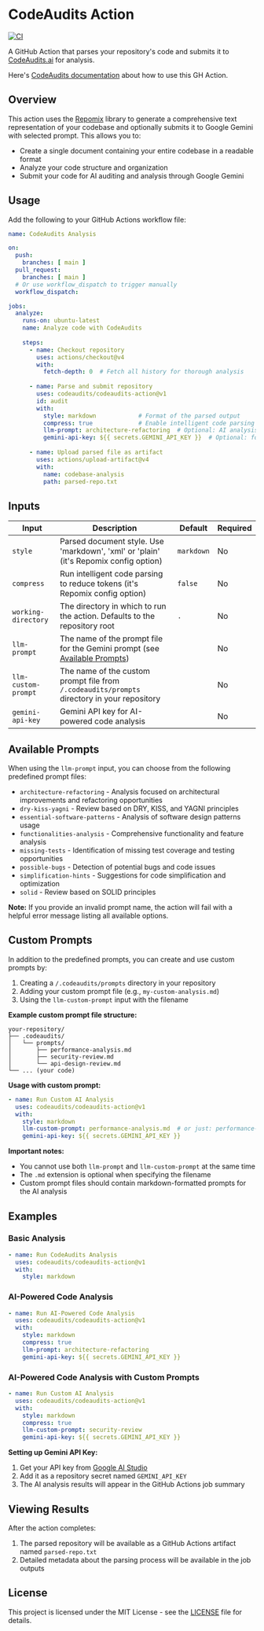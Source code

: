 # CodeAudits Action

[![CI](https://github.com/actions/hello-world-docker-action/actions/workflows/ci.yml/badge.svg)](https://github.com/actions/hello-world-docker-action/actions/workflows/ci.yml)

A GitHub Action that parses your repository's code and submits it to [CodeAudits.ai](https://codeaudits.ai/) for analysis.

Here's [CodeAudits documentation](https://codeaudits.ai/docs/howto) about how to use this GH Action.

## Overview

This action uses the [Repomix](https://github.com/yamadashy/repomix) library to generate a comprehensive text representation of your codebase and optionally submits it to Google Gemini with selected prompt. This allows you to:

- Create a single document containing your entire codebase in a readable format
- Analyze your code structure and organization
- Submit your code for AI auditing and analysis through Google Gemini

## Usage

Add the following to your GitHub Actions workflow file:

```yaml
name: CodeAudits Analysis

on:
  push:
    branches: [ main ]
  pull_request:
    branches: [ main ]
  # Or use workflow_dispatch to trigger manually
  workflow_dispatch:

jobs:
  analyze:
    runs-on: ubuntu-latest
    name: Analyze code with CodeAudits
    
    steps:
      - name: Checkout repository
        uses: actions/checkout@v4
        with:
          fetch-depth: 0  # Fetch all history for thorough analysis
      
      - name: Parse and submit repository
        uses: codeaudits/codeaudits-action@v1
        id: audit
        with:
          style: markdown            # Format of the parsed output
          compress: true             # Enable intelligent code parsing to reduce tokens (default: false)
          llm-prompt: architecture-refactoring  # Optional: AI analysis prompt
          gemini-api-key: ${{ secrets.GEMINI_API_KEY }}  # Optional: for AI analysis
      
      - name: Upload parsed file as artifact
        uses: actions/upload-artifact@v4
        with:
          name: codebase-analysis
          path: parsed-repo.txt
```

## Inputs

| Input | Description | Default | Required |
|-------|-------------|---------|----------|
| `style` | Parsed document style. Use 'markdown', 'xml' or 'plain' (it's Repomix config option) | `markdown` | No |
| `compress` | Run intelligent code parsing to reduce tokens (it's Repomix config option) | `false` | No |
| `working-directory` | The directory in which to run the action. Defaults to the repository root | `.` | No |
| `llm-prompt` | The name of the prompt file for the Gemini prompt (see [Available Prompts](#available-prompts)) | | No |
| `llm-custom-prompt` | The name of the custom prompt file from `/.codeaudits/prompts` directory in your repository | | No |
| `gemini-api-key` | Gemini API key for AI-powered code analysis | | No |


## Available Prompts

When using the `llm-prompt` input, you can choose from the following predefined prompt files:

- `architecture-refactoring` - Analysis focused on architectural improvements and refactoring opportunities
- `dry-kiss-yagni` - Review based on DRY, KISS, and YAGNI principles
- `essential-software-patterns` - Analysis of software design patterns usage
- `functionalities-analysis` - Comprehensive functionality and feature analysis
- `missing-tests` - Identification of missing test coverage and testing opportunities
- `possible-bugs` - Detection of potential bugs and code issues
- `simplification-hints` - Suggestions for code simplification and optimization
- `solid` - Review based on SOLID principles

**Note:** If you provide an invalid prompt name, the action will fail with a helpful error message listing all available options.

## Custom Prompts

In addition to the predefined prompts, you can create and use custom prompts by:

1. Creating a `/.codeaudits/prompts` directory in your repository
2. Adding your custom prompt file (e.g., `my-custom-analysis.md`)
3. Using the `llm-custom-prompt` input with the filename

**Example custom prompt file structure:**
```
your-repository/
├── .codeaudits/
│   └── prompts/
│       ├── performance-analysis.md
│       ├── security-review.md
│       └── api-design-review.md
└── ... (your code)
```

**Usage with custom prompt:**
```yaml
- name: Run Custom AI Analysis
  uses: codeaudits/codeaudits-action@v1
  with:
    style: markdown
    llm-custom-prompt: performance-analysis.md  # or just: performance-analysis
    gemini-api-key: ${{ secrets.GEMINI_API_KEY }}
```

**Important notes:**
- You cannot use both `llm-prompt` and `llm-custom-prompt` at the same time
- The `.md` extension is optional when specifying the filename
- Custom prompt files should contain markdown-formatted prompts for the AI analysis

## Examples

### Basic Analysis

```yaml
- name: Run CodeAudits Analysis
  uses: codeaudits/codeaudits-action@v1
  with:
    style: markdown
```

### AI-Powered Code Analysis

```yaml
- name: Run AI-Powered Code Analysis
  uses: codeaudits/codeaudits-action@v1
  with:
    style: markdown
    compress: true
    llm-prompt: architecture-refactoring
    gemini-api-key: ${{ secrets.GEMINI_API_KEY }}
```

### AI-Powered Code Analysis with Custom Prompts

```yaml
- name: Run Custom AI Analysis
  uses: codeaudits/codeaudits-action@v1
  with:
    style: markdown
    compress: true
    llm-custom-prompt: security-review
    gemini-api-key: ${{ secrets.GEMINI_API_KEY }}
```

**Setting up Gemini API Key:**
1. Get your API key from [Google AI Studio](https://aistudio.google.com/app/apikey)
2. Add it as a repository secret named `GEMINI_API_KEY`
3. The AI analysis results will appear in the GitHub Actions job summary

## Viewing Results

After the action completes:

1. The parsed repository will be available as a GitHub Actions artifact named `parsed-repo.txt`
2. Detailed metadata about the parsing process will be available in the job outputs

## License

This project is licensed under the MIT License - see the [LICENSE](LICENSE) file for details.
